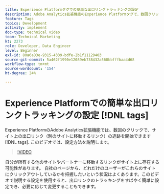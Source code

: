 ```yaml
---
title: Experience Platformタグでの簡単な出口リンクトラッキングの設定
description: Adobe Analytics拡張機能のExperience Platformタグで、数回クリックするだけで、サイト上の出口リンク（別のサイトに移動するリンク）の追跡を開始できます。 このビデオでは、設定方法を説明します。
feature: Tags
topics: Development
activity: implement
doc-type: technical video
team: Technical Marketing
kt: 2273
role: Developer, Data Engineer
level: Beginner
exl-id: 80a6a83e-9315-4339-bdfe-2b1f11129403
source-git-commit: 5a462f1990e12089eb738432a568bbfffbaa4d68
workflow-type: tm+mt
source-wordcount: '154'
ht-degree: 24%

---
```


# Experience Platformでの簡単な出口リンクトラッキングの設定 [!DNL tags]

Experience PlatformのAdobe Analytics拡張機能では、数回のクリックで、サイト上の出口リンク（別のサイトに移動するリンク）の追跡を開始できます [!DNL tags]. このビデオでは、設定方法を説明します。

>[!VIDEO](https://video.tv.adobe.com/v/25763/?quality=12&learn=on)

自分が所有する他のサイトやパートナーに移動するリンクがサイト上に存在する可能性があります。 自社のページから、どれだけのユーザーがこれらのサイトにクリックアウトしているかを把握したいという状況はよくあります。このビデオで説明する設定を使用すると、出口リンクのトラッキングをすばやく簡単に設定でき、必要に応じて変更することもできます。
